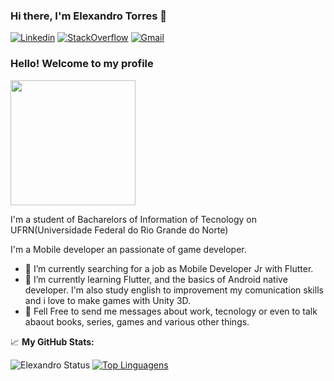### Hi there, I'm Elexandro Torres 👋

[![Linkedin](https://img.shields.io/badge/LinkedIn-blue?style=for-the-badge&logo=Linkedin)](https://www.linkedin.com/in/elexandrotorres/)
[![StackOverflow](https://img.shields.io/badge/Stackoverflow-lightgrey?style=for-the-badge&logo=stack-overflow)](https://stackexchange.com/users/23494176/elexandro-torres)
[![Gmail](https://img.shields.io/badge/-Gmail-c14438?style=for-the-badge&logo=Gmail&logoColor=white&link=mailto:elexandro.torres@gmail.com)](mailto:elexandro.torres@gmail.com)

### Hello! Welcome to my profile
<img style="margin: 0 auto" src="https://www.instagram.com/p/CHOsNceFWyz/" height="200">

I'm a student of Bacharelors of Information of Tecnology on UFRN(Universidade Federal do Rio Grande do Norte)

I'm a Mobile developer an passionate of game developer.

- 🔭 I’m currently searching for a job as Mobile Developer Jr with Flutter.
- 🌱 I’m currently learning Flutter, and the basics of Android native developer. I'm also study english to improvement my comunication skills and i love to make games with Unity 3D.
- 💬 Fell Free to send me messages about work, tecnology or even to  talk abaout books, series, games and various other things.

📈 **My GitHub Stats:**

![Elexandro Status](https://github-readme-stats.vercel.app/api?username=ElexandroTorres&show_icons=true)
[![Top Linguagens](https://github-readme-stats.vercel.app/api/top-langs/?username=ElexandroTorres&layout=compact)](https://github.com/anuraghazra/github-readme-stats)
